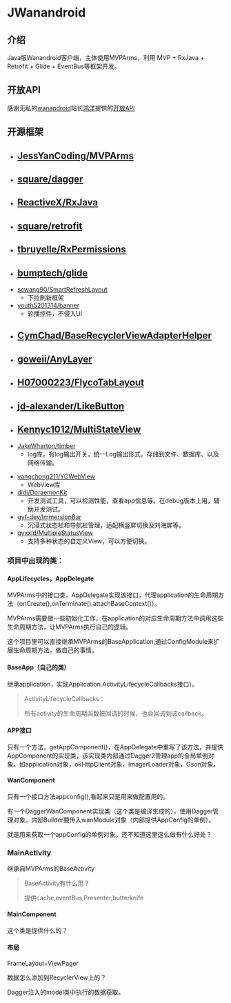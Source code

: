 # JWanandroid

## 介绍
Java版Wanandroid客户端，主体使用MVPArms，利用 MVP + RxJava + Retrofit + Glide + EventBus等框架开发。

## 开放API

感谢无私的[wanandroid](https://wanandroid.com/)站长[鸿洋](https://me.csdn.net/lmj623565791)提供的[开放API](https://wanandroid.com/blog/show/2)

## 开源框架

- [JessYanCoding/MVPArms](https://github.com/JessYanCoding/MVPArms)
  - 
- [square/dagger](https://github.com/square/dagger)
  - 
- [ReactiveX/RxJava](https://github.com/ReactiveX/RxJava)
  - 
- [square/retrofit](https://github.com/square/retrofit)
  - 
- [tbruyelle/RxPermissions](https://github.com/tbruyelle/RxPermissions)
  - 
- [bumptech/glide](https://github.com/bumptech/glide)
  - 
- [scwang90/SmartRefreshLayout](https://github.com/scwang90/SmartRefreshLayout)
  - 下拉刷新框架
- [youth5201314/banner](https://github.com/youth5201314/banner)
  - 轮播控件，不侵入UI
- [CymChad/BaseRecyclerViewAdapterHelper](https://github.com/CymChad/BaseRecyclerViewAdapterHelper)
  - 
- [goweii/AnyLayer](https://github.com/goweii/AnyLayer)
  - 
- [H07000223/FlycoTabLayout](https://github.com/H07000223/FlycoTabLayout)
  - 
- [jd-alexander/LikeButton](https://github.com/jd-alexander/LikeButton)
  - 
- [Kennyc1012/MultiStateView](https://github.com/Kennyc1012/MultiStateView)
  - 
- [JakeWharton/timber](https://github.com/JakeWharton/timber)
  - log库，有log输出开关，统一Log输出形式，存储到文件、数据库、以及网络传输。

+ [yangchong211/YCWebView](https://github.com/yangchong211/YCWebView)
  + WebView库
+ [didi/DoraemonKit](https://github.com/didi/DoraemonKit)
  + 开发测试工具，可以检测性能，查看app信息等。在debug版本上用，辅助开发测试。
+ [gyf-dev/ImmersionBar](https://github.com/gyf-dev/ImmersionBar)
  + 沉浸式状态栏和导航栏管理，适配横竖屏切换及刘海屏等。
+ [qyxxjd/MultipleStatusView](https://github.com/qyxxjd/MultipleStatusView)
  + 支持多种状态的自定义View，可以方便切换。

### 项目中出现的类：

#### AppLifecycles，AppDelegate

MVPArms中的接口类，AppDelegate实现该接口，代理application的生命周期方法（onCreate(),onTerminate(),attachBaseContext()）。

MVPArms需要做一些初始化工作，在application的对应生命周期方法中调用这些生命周期方法，让MVPArms执行自己的逻辑。

这个项目里可以直接继承MVPArms的BaseApplication,通过ConfigModule来扩展生命周期方法，做自己的事情。



#### BaseApp（自己的类）

继承application，实现Application.ActivityLifecycleCallbacks接口）。

> ActivityLifecycleCallbacks：
>
> 所有activity的生命周期函数被回调的时候，也会回调到该callback。



#### APP接口

只有一个方法，getAppComponent()，在AppDelegate中重写了该方法，并提供AppComponent的实现类，该实现类内部通过Dagger2管理app的全局单例对象。如application对象，okHttpClient对象，ImagerLoader对象，Gson对象。



#### WanComponent

只有一个接口方法appconfig(),看起来只是用来做配置用的。

有一个DaggerWanComponent实现类（这个类是编译生成的），使用Dagger管理对象。内部Builder要传入wanModule对象（内部提供AppConfig的单例）。

就是用来获取一个appConfig的单例对象。还不知道这里这么做有什么好处？



### MainActivity

继承自MVPArms的BaseActivity

> BaseActivity有什么用？
>
> 提供cache,eventBus,Presenter,butterknife

#### MainComponent

这个类是提供什么的？



#### 布局

FrameLayout+ViewPager



数据怎么添加到RecyclerView上的？

Dagger注入的model类中执行的数据获取。

